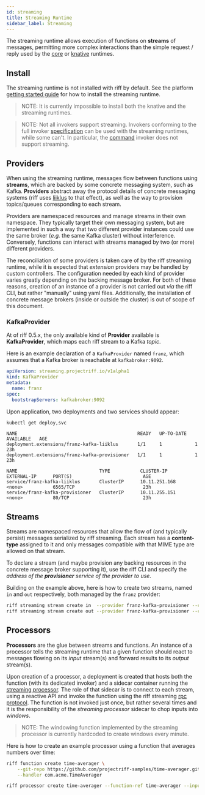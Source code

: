 ```yaml
---
id: streaming
title: Streaming Runtime
sidebar_label: Streaming
---
```


The streaming runtime allows execution of functions on **streams** of messages, permitting more complex interactions than the simple request / reply used by the [core](core.md) or [knative](knative.md) runtimes.

## Install

The streaming runtime is not installed with riff by default. See the platform [getting started guide](../getting-started.md) for how to install the streaming runtime.

> NOTE: It is currently impossible to install both the knative and the streaming runtimes.

> NOTE: Not all invokers support streaming. Invokers conforming to the full invoker [specification](https://github.com/projectriff/invoker-specification) can be used with the streaming runtimes, while some can't. In particular, the [command](../invokers/command.md) invoker does not support streaming.

## Providers

When using the streaming runtime, messages flow between functions using **streams**, which are backed by some concrete messaging system, such as Kafka.
**Providers** abstract away the protocol details of concrete messaging systems (riff uses [liiklus](https://github.com/bsideup/liiklus) to that effect), as well as the way to provision topics/queues corresponding to each stream. 

Providers are namespaced resources and manage streams in their own namespace. They typically target their own messaging system, but are implemented in such a way that two different provider instances could use the same broker (_e.g._ the same Kafka cluster) without interference.
Conversely, functions can interact with streams managed by two (or more) different providers.

The reconciliation of some providers is taken care of by the riff streaming runtime, while it is expected that _extension_ providers may be handled by custom controllers.
The configuration needed by each kind of provider varies greatly depending on the backing message broker. For both of these reasons, creation of an instance of a provider is not carried out _via_ the riff CLI, but rather "manually" using yaml files. Additionally, the installation of concrete message brokers (inside or outside the cluster) is out of scope of this document.

### KafkaProvider

At of riff 0.5.x, the only available kind of **Provider** available is **KafkaProvider**, which maps each riff stream to a Kafka _topic_.

Here is an example declaration of a `KafkaProvider` named `franz`, which assumes that a Kafka broker is reachable at `kafkabroker:9092`.

```yaml
apiVersion: streaming.projectriff.io/v1alpha1
kind: KafkaProvider
metadata:
  name: franz
spec:
  bootstrapServers: kafkabroker:9092
```

Upon application, two deployments and two services should appear:
```bash
kubectl get deploy,svc
```

```
NAME                                            READY   UP-TO-DATE   AVAILABLE   AGE
deployment.extensions/franz-kafka-liiklus       1/1     1            1           23h
deployment.extensions/franz-kafka-provisioner   1/1     1            1           23h

NAME                              TYPE           CLUSTER-IP      EXTERNAL-IP      PORT(S)                          AGE
service/franz-kafka-liiklus       ClusterIP      10.11.251.168   <none>           6565/TCP                         23h
service/franz-kafka-provisioner   ClusterIP      10.11.255.151   <none>           80/TCP                           23h
```

## Streams

Streams are namespaced resources that allow the flow of (and typically persist) messages serialized by riff streaming. Each stream has a **content-type** assigned to it and only messages compatible with that MIME type are allowed on that stream.

To declare a stream (and maybe provision any backing resources in the concrete message broker supporting it), use the riff CLI and specify the _address of the **provisioner** service of the provider to use_.

Building on the example above, here is how to create two streams, named `in` and `out` respectively, both managed by the `franz` provider:
```bash
riff streaming stream create in  --provider franz-kafka-provisioner --content-type application/json 
riff streaming stream create out --provider franz-kafka-provisioner --content-type application/json 
```

## Processors

**Processors** are the glue between streams and functions. An instance of a processor tells the streaming runtime that a given function should react to messages flowing on its _input_ stream(s) and forward results to its _output_ stream(s).

Upon creation of a processor, a deployment is created that hosts both the function (with its dedicated invoker) and a sidecar container running the [streaming processor](https://github.com/projectriff). The role of that sidecar is to connect to each stream, using a reactive API and invoke the function using the riff streaming [rpc protocol](https://github.com/projectriff/invoker-specification/blob/master/streaming.md). The function is not invoked just once, but rather several times and it is the responsibility of the _streaming processor_ sidecar to chop inputs into _windows_.

> NOTE: The windowing function implemented by the streaming processor is currently hardcoded to create windows every minute.

Here is how to create an example processor using a function that averages numbers over time:
```bash
riff function create time-averager \
	--git-repo https://github.com/projectriff-samples/time-averager.git \
	--handler com.acme.TimeAverager
```

```bash
riff processor create time-averager --function-ref time-averager --input numbers --output avgs
```
